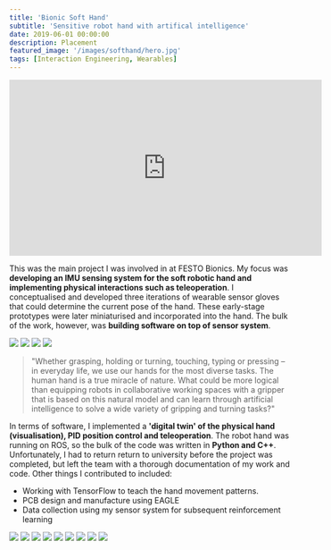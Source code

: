 ```yaml
---
title: 'Bionic Soft Hand'
subtitle: 'Sensitive robot hand with artifical intelligence'
date: 2019-06-01 00:00:00
description: Placement
featured_image: '/images/softhand/hero.jpg'
tags: [Interaction Engineering, Wearables]
---
```


<iframe width="560" height="315" src="https://www.youtube.com/embed/5e0F14IRxVc" frameborder="0" allow="accelerometer; autoplay; encrypted-media; gyroscope; picture-in-picture" allowfullscreen></iframe>

This was the main project I was involved in at FESTO Bionics. My focus was  **developing an IMU sensing system for the soft robotic hand and implementing physical interactions such as teleoperation**. I conceptualised and developed three iterations of wearable sensor gloves that could determine the current pose of the hand. These early-stage prototypes were later miniaturised and incorporated into the hand. The bulk of the work, however, was **building software on top of sensor system**.

<div class="gallery" data-columns="2">
	<img src="/images/softhand/1.jpg" />
	<img src="/images/softhand/3.jpg" />
	<img src="/images/softhand/4.jpg" />
	<img src="/images/softhand/5.jpg" />
</div>

> "Whether grasping, holding or turning, touching, typing or pressing – in everyday life, we use our hands for the most diverse tasks. The human hand is a true miracle of nature. What could be more logical than equipping robots in collaborative working spaces with a gripper that is based on this natural model and can learn through artificial intelligence to solve a wide variety of gripping and turning tasks?"

In terms of software, I implemented a **'digital twin' of the physical hand (visualisation), PID position control and teleoperation**. The robot hand was running on ROS, so the bulk of the code was written in **Python and C++**. Unfortunately, I had to return return to university before the project was completed, but left the team with a thorough documentation of my work and code. Other things I contributed to included:

* Working with TensorFlow to teach the hand movement patterns.
* PCB design and manufacture using EAGLE
* Data collection using my sensor system for subsequent reinforcement learning

<div class="gallery" data-columns="1">
	<img src="/images/softhand/12.gif" />
	<img src="/images/softhand/13.gif" />
	<img src="/images/softhand/14.gif" />
	<img src="/images/softhand/6.jpg" />
	<img src="/images/softhand/7.jpg" />
	<img src="/images/softhand/8.jpg" />
	<img src="/images/softhand/9.jpg" />
	<img src="/images/softhand/10.jpg" />
	<img src="/images/softhand/11.jpg" />
</div>